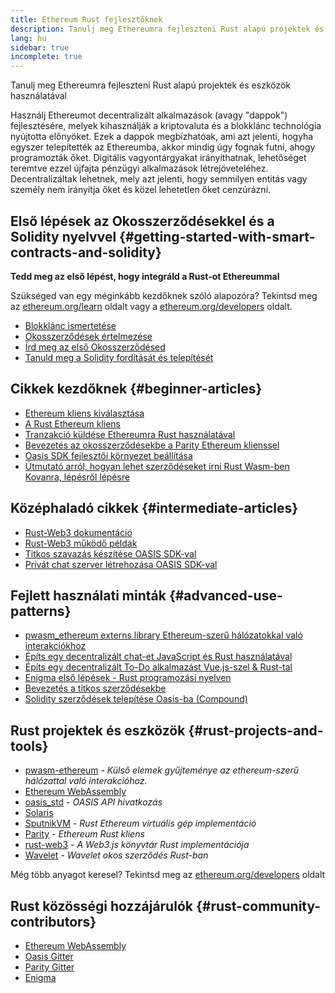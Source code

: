 ```yaml
---
title: Ethereum Rust fejlesztőknek
description: Tanulj meg Ethereumra fejleszteni Rust alapú projektek és eszközök használatával
lang: hu
sidebar: true
incomplete: true
---
```


<div class="featured">Tanulj meg Ethereumra fejleszteni Rust alapú projektek és eszközök használatával</div>

Használj Ethereumot decentralizált alkalmazások (avagy "dappok") fejlesztésére, melyek kihasználják a kriptovaluta és a blokklánc technológia nyújtotta előnyöket. Ezek a dappok megbízhatóak, ami azt jelenti, hogyha egyszer telepítették az Ethereumba, akkor mindig úgy fognak futni, ahogy programozták őket. Digitális vagyontárgyakat irányíthatnak, lehetőséget teremtve ezzel újfajta pénzügyi alkalmazások létrejöveteléhez. Decentralizáltak lehetnek, mely azt jelenti, hogy semmilyen entitás vagy személy nem irányítja őket és közel lehetetlen őket cenzúrázni.

## Első lépések az Okosszerződésekkel és a Solidity nyelvvel {#getting-started-with-smart-contracts-and-solidity}

**Tedd meg az első lépést, hogy integráld a Rust-ot Ethereummal**

Szükséged van egy méginkább kezdőknek szóló alapozóra? Tekintsd meg az [ethereum.org/learn](/en/learn/) oldalt vagy a [ethereum.org/developers](/en/developers/) oldalt.

- [Blokklánc ismertetése](https://kauri.io/article/d55684513211466da7f8cc03987607d5/blockchain-explained)
- [Okosszerződések értelmezése](https://kauri.io/article/e4f66c6079e74a4a9b532148d3158188/ethereum-101-part-5-the-smart-contract)
- [Írd meg az első Okosszerződésed](https://kauri.io/article/124b7db1d0cf4f47b414f8b13c9d66e2/remix-ide-your-first-smart-contract)
- [Tanuld meg a Solidity fordítását és telepítését](https://kauri.io/article/973c5f54c4434bb1b0160cff8c695369/understanding-smart-contract-compilation-and-deployment)

## Cikkek kezdőknek {#beginner-articles}

- [Ethereum kliens kiválasztása](https://www.trufflesuite.com/docs/truffle/reference/choosing-an-ethereum-client)
- [A Rust Ethereum kliens](https://wiki.parity.io/Setup)
- [Tranzakció küldése Ethereumra Rust használatával](https://kauri.io/article/97c85229c66445759bb0ce642224d364/sending-ethereum-transactions-with-rust)
- [Bevezetés az okosszerződésekbe a Parity Ethereum klienssel](https://wiki.parity.io/Smart-Contracts)
- [Oasis SDK fejlesztői környezet beállítása](https://docs.oasis.dev/quickstart.html#set-up-the-oasis-sdk)
- [Útmutató arról, hogyan lehet szerződéseket írni Rust Wasm-ben Kovanra, lépésről lépésre](https://github.com/paritytech/pwasm-tutorial)

## Középhaladó cikkek {#intermediate-articles}

- [Rust-Web3 dokumentáció](https://tomusdrw.github.io/rust-web3/web3/index.html)
- [Rust-Web3 működő példák](https://github.com/tomusdrw/rust-web3/blob/master/examples)
- [Titkos szavazás készítése OASIS SDK-val](https://docs.oasis.dev/tutorials/ballot.html#prerequisites)
- [Privát chat szerver létrehozása OASIS SDK-val](https://docs.oasis.dev/tutorials/messaging.html#prerequisites)

## Fejlett használati minták {#advanced-use-patterns}

- [pwasm_ethereum externs library Ethereum-szerű hálózatokkal való interakciókhoz](https://paritytech.github.io/pwasm-ethereum/pwasm_ethereum/)
- [Építs egy decentralizált chat-et JavaScript és Rust használatával](https://medium.com/perlin-network/build-a-decentralized-chat-using-javascript-rust-webassembly-c775f8484b52)
- [Építs egy decentralizált To-Do alkalmazást Vue.js-szel & Rust-tal](https://medium.com/@jjmace01/build-a-decentralized-todo-app-using-vue-js-rust-webassembly-5381a1895beb)
- [Enigma első lépések - Rust programozási nyelven](https://blog.enigma.co/getting-started-with-discovery-the-rust-programming-language-4d1e0b06de15)
- [Bevezetés a titkos szerződésekbe](https://blog.enigma.co/getting-started-with-enigma-an-intro-to-secret-contracts-cdba4fe501c2)
- [Solidity szerződések telepítése Oasis-ba (Compound)](https://docs.oasis.dev/tutorials/deploy-solidity.html#deploy-using-truffle)

## Rust projektek és eszközök {#rust-projects-and-tools}

- [pwasm-ethereum](https://github.com/paritytech/pwasm-ethereum) - _Külső elemek gyűjteménye az ethereum-szerű hálózattal való interakcióhoz._
- [Ethereum WebAssembly](https://ewasm.readthedocs.io/en/mkdocs/)
- [oasis_std](https://docs.rs/oasis-std/0.2.7/oasis_std/) - _OASIS API hivatkozás_
- [Solaris](https://github.com/paritytech/sol-rs)
- [SputnikVM](https://github.com/sorpaas/rust-evm) - _Rust Ethereum virtuális gép implementáció_
- [Parity](https://github.com/paritytech/parity-ethereum) - _Ethereum Rust kliens_
- [rust-web3](https://github.com/tomusdrw/rust-web3) - _A Web3.js könyvtár Rust implementációja_
- [Wavelet](https://wavelet.perlin.net/docs/smart-contracts) - _Wavelet okos szerződés Rust-ban_

Még több anyagot keresel? Tekintsd meg az [ethereum.org/developers](/en/developers/) oldalt

## Rust közösségi hozzájárulók {#rust-community-contributors}

- [Ethereum WebAssembly](https://gitter.im/ewasm/Lobby)
- [Oasis Gitter](https://gitter.im/Oasis-official/Lobby)
- [Parity Gitter](https://gitter.im/paritytech/parity)
- [Enigma](https://discord.gg/SJK32GY)
